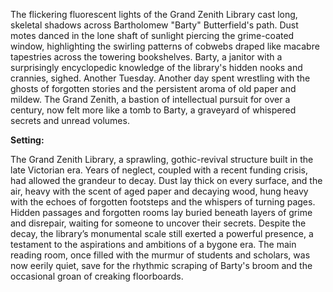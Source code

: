 The flickering fluorescent lights of the Grand Zenith Library cast long, skeletal shadows across Bartholomew "Barty" Butterfield's path.  Dust motes danced in the lone shaft of sunlight piercing the grime-coated window, highlighting the swirling patterns of cobwebs draped like macabre tapestries across the towering bookshelves.  Barty, a janitor with a surprisingly encyclopedic knowledge of the library's hidden nooks and crannies, sighed. Another Tuesday.  Another day spent wrestling with the ghosts of forgotten stories and the persistent aroma of old paper and mildew.  The Grand Zenith, a bastion of intellectual pursuit for over a century, now felt more like a tomb to Barty, a graveyard of whispered secrets and unread volumes.

**Setting:**

The Grand Zenith Library, a sprawling, gothic-revival structure built in the late Victorian era.  Years of neglect, coupled with a recent funding crisis, had allowed the grandeur to decay.  Dust lay thick on every surface, and the air, heavy with the scent of aged paper and decaying wood, hung heavy with the echoes of forgotten footsteps and the whispers of turning pages.  Hidden passages and forgotten rooms lay buried beneath layers of grime and disrepair, waiting for someone to uncover their secrets.  Despite the decay, the library’s monumental scale still exerted a powerful presence, a testament to the aspirations and ambitions of a bygone era.  The main reading room, once filled with the murmur of students and scholars, was now eerily quiet, save for the rhythmic scraping of Barty's broom and the occasional groan of creaking floorboards.
